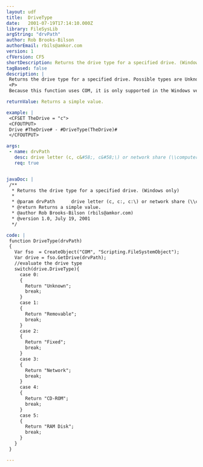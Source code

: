 ```yaml
---
layout: udf
title:  DriveType
date:   2001-07-19T17:14:10.000Z
library: FileSysLib
argString: "drvPath"
author: Rob Brooks-Bilson
authorEmail: rbils@amkor.com
version: 1
cfVersion: CF5
shortDescription: Returns the drive type for a specified drive. (Windows only)
tagBased: false
description: |
 Returns the drive type for a specified drive. Possible types are Unknown, Removable, Fixed, Network, CD-ROM, and RAM Disk
 <P>
 Because this function uses COM, it is only supported in the Windows version of ColdFusion.

returnValue: Returns a simple value.

example: |
 <CFSET TheDrive = "c">
 <CFOUTPUT>
 Drive #TheDrive# - #DriveType(TheDrive)#
 </CFOUTPUT>

args:
 - name: drvPath
   desc: drive letter (c, c&#58;, c&#58;\) or network share (\\computer\share).
   req: true


javaDoc: |
 /**
  * Returns the drive type for a specified drive. (Windows only)
  * 
  * @param drvPath      drive letter (c, c:, c:\) or network share (\\computer\share). 
  * @return Returns a simple value. 
  * @author Rob Brooks-Bilson (rbils@amkor.com) 
  * @version 1.0, July 19, 2001 
  */

code: |
 function DriveType(drvPath)
 {
   Var fso  = CreateObject("COM", "Scripting.FileSystemObject");
   Var drive = fso.GetDrive(drvPath);
   //evaluate the drive type
   switch(drive.DriveType){
     case 0: 
     {
       Return "Unknown";
       break;
     }
     case 1: 
     {
       Return "Removable";
       break;
     }    
     case 2: 
     {
       Return "Fixed";
       break;
     }
     case 3: 
     {
       Return "Network";
       break;
     }
     case 4: 
     {
       Return "CD-ROM";
       break;
     }
     case 5: 
     {
       Return "RAM Disk";
       break;
     }
   }
 }

---
```


